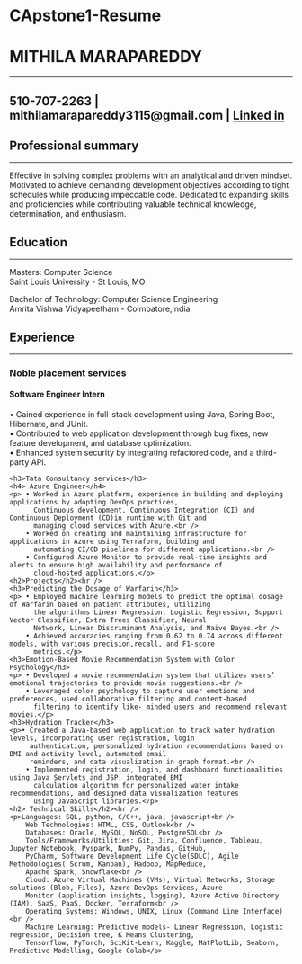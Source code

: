 # CApstone1-Resume
<!DOCTYPE html>
<html lang="en">
<head>
    <meta charset="UTF-8">
    <meta name="viewport" content="width=device-width, initial-scale=1.0">
    <title>My Resume</title>
</head>
<body>
    <h1>MITHILA MARAPAREDDY</h1><hr />
    <h2> 510-707-2263 | mithilamarapareddy3115@gmail.com | <a href="https://www.linkedin.com/in/mithila-marapareddy-1b5a82222/">Linked in</a></h2>
    <h2>Professional summary</h2><hr />
    <p>Effective in solving complex problems with an analytical and driven
        mindset. Motivated to achieve demanding development objectives
        according to tight schedules while producing impeccable code. Dedicated
        to expanding skills and proficiencies while contributing valuable technical
        knowledge, determination, and enthusiasm.</p>
    <h2>Education</h2><hr />
    <p>Masters: Computer Science<br />
    Saint Louis University - St Louis, MO</p>
    <p>Bachelor of Technology: Computer Science Engineering<br />
    Amrita Vishwa Vidyapeetham - Coimbatore,India</p>
    </ul>
    <h2>Experience</h2><hr />
    <h3>Noble placement services</h3>
    <h4>Software Engineer Intern</h4>
    <p> • Gained experience in full-stack development using Java, Spring Boot, Hibernate, and JUnit.<br />
        • Contributed to web application development through bug fixes, new feature development, and database
        optimization.<br />
        • Enhanced system security by integrating refactored code, and a third-party API.</p>

    <h3>Tata Consultancy services</h3>
    <h4> Azure Engineer</h4>
    <p> • Worked in Azure platform, experience in building and deploying applications by adopting DevOps practices,
          Continuous development, Continuous Integration (CI) and Continuous Deployment (CD)in runtime with Git and
          managing cloud services with Azure.<br />
        • Worked on creating and maintaining infrastructure for applications in Azure using Terraform, building and
          automating CI/CD pipelines for different applications.<br />
        • Configured Azure Monitor to provide real-time insights and alerts to ensure high availability and performance of
          cloud-hosted applications.</p>
    <h2>Projects</h2><hr />
    <h3>Predicting the Dosage of Warfarin</h3>
    <p> • Employed machine learning models to predict the optimal dosage of Warfarin based on patient attributes, utilizing
          the algorithms Linear Regression, Logistic Regression, Support Vector Classifier, Extra Trees Classifier, Neural
          Network, Linear Discriminant Analysis, and Naive Bayes.<br />
        • Achieved accuracies ranging from 0.62 to 0.74 across different models, with various precision,recall, and F1-score
          metrics.</p>
    <h3>Emotion-Based Movie Recommendation System with Color Psychology</h3>
    <p> • Developed a movie recommendation system that utilizes users’ emotional trajectories to provide movie suggestions.<br />
        • Leveraged color psychology to capture user emotions and preferences, used collaborative filtering and content-based
          filtering to identify like- minded users and recommend relevant movies.</p>
    <h3>Hydration Tracker</h3>
    <p>• Created a Java-based web application to track water hydration levels, incorporating user registration, login
         authentication, personalized hydration recommendations based on BMI and activity level, automated email
         reminders, and data visualization in graph format.<br />
        • Implemented registration, login, and dashboard functionalities using Java Servlets and JSP, integrated BMI
          calculation algorithm for personalized water intake recommendations, and designed data visualization features
          using JavaScript libraries.</p>
    <h2> Technical Skills</h2><hr />
    <p>Languages: SQL, python, C/C++, java, javascript<br />
        Web Technologies: HTML, CSS, Outlook<br />
        Databases: Oracle, MySQL, NoSQL, PostgreSQL<br />
        Tools/Frameworks/Utilities: Git, Jira, Confluence, Tableau, Jupyter Notebook, Pyspark, NumPy, Pandas, GitHub,
        PyCharm, Software Development Life Cycle(SDLC), Agile Methodologies( Scrum, Kanban), Hadoop, MapReduce,
        Apache Spark, Snowflake<br />
        Cloud: Azure Virtual Machines (VMs), Virtual Networks, Storage solutions (Blob, Files), Azure DevOps Services, Azure
        Monitor (application insights, logging), Azure Active Directory (IAM), SaaS, PaaS, Docker, Terraform<br />
        Operating Systems: Windows, UNIX, Linux (Command Line Interface)<br />
        Machine Learning: Predictive models- Linear Regression, Logistic regression, Decision tree, K Means Clustering,
        Tensorflow, PyTorch, SciKit-Learn, Kaggle, MatPlotLib, Seaborn, Predictive Modelling, Google Colab</p>
    

</body>
</html>
